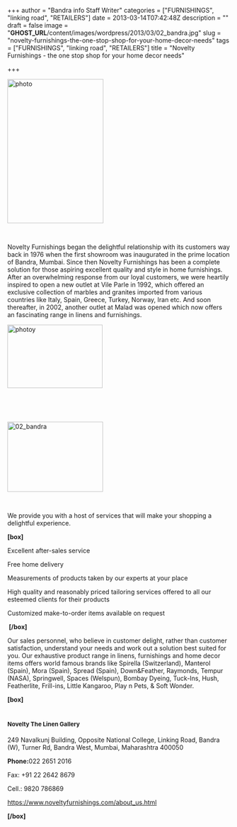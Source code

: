 +++
author = "Bandra info Staff Writer"
categories = ["FURNISHINGS", "linking road", "RETAILERS"]
date = 2013-03-14T07:42:48Z
description = ""
draft = false
image = "__GHOST_URL__/content/images/wordpress/2013/03/02_bandra.jpg"
slug = "novelty-furnishings-the-one-stop-shop-for-your-home-decor-needs"
tags = ["FURNISHINGS", "linking road", "RETAILERS"]
title = "Novelty Furnishings - the one stop shop for your home decor needs"

+++


<p><a href="https://i1.wp.com/bandra.info/wp-content/uploads/2013/03/photo.jpg?ssl=1"><img loading="lazy" class=" wp-image-71 alignright" alt="photo" src="https://i1.wp.com/bandra.info/wp-content/uploads/2013/03/photo.jpg?resize=217%2C325&#038;ssl=1" width="217" height="325" data-recalc-dims="1" /></a></p>
<p>&nbsp;</p>
<p>Novelty Furnishings began the delightful relationship with its customers way back in 1976 when the first showroom was inaugurated in the prime location of Bandra, Mumbai. Since then Novelty Furnishings has been a complete solution for those aspiring excellent quality and style in home furnishings. After an overwhelming response from our loyal customers, we were heartily inspired to open a new outlet at Vile Parle in 1992, which offered an exclusive collection of marbles and granites imported from various countries like Italy, Spain, Greece, Turkey, Norway, Iran etc. And soon thereafter, in 2002, another outlet at Malad was opened which now offers an fascinating range in linens and furnishings.</p>
<p><a href="https://i2.wp.com/bandra.info/wp-content/uploads/2013/03/photoy.jpg?ssl=1"><img loading="lazy" class=" wp-image-72 alignleft" alt="photoy" src="https://i2.wp.com/bandra.info/wp-content/uploads/2013/03/photoy.jpg?resize=215%2C143&#038;ssl=1" width="215" height="143" srcset="https://i2.wp.com/bandra.info/wp-content/uploads/2013/03/photoy.jpg?w=597&amp;ssl=1 597w, https://i2.wp.com/bandra.info/wp-content/uploads/2013/03/photoy.jpg?resize=300%2C199&amp;ssl=1 300w" sizes="(max-width: 215px) 100vw, 215px" data-recalc-dims="1" /></a></p>
<p>&nbsp;</p>
<p>&nbsp;</p>
<p><a href="https://i1.wp.com/bandra.info/wp-content/uploads/2013/03/02_bandra.jpg?ssl=1"><img loading="lazy" class=" wp-image-73 alignright" alt="02_bandra" src="https://i1.wp.com/bandra.info/wp-content/uploads/2013/03/02_bandra.jpg?resize=216%2C158&#038;ssl=1" width="216" height="158" srcset="https://i1.wp.com/bandra.info/wp-content/uploads/2013/03/02_bandra.jpg?w=600&amp;ssl=1 600w, https://i1.wp.com/bandra.info/wp-content/uploads/2013/03/02_bandra.jpg?resize=300%2C219&amp;ssl=1 300w" sizes="(max-width: 216px) 100vw, 216px" data-recalc-dims="1" /></a></p>
<p>&nbsp;</p>
<p>We provide you with a host of services that will make your shopping a delightful experience.</p>
<p><strong>[box]</strong></p>
<p>Excellent after-sales service</p>
<p>Free home delivery</p>
<p>Measurements of products taken by our experts at your place</p>
<p>High quality and reasonably priced tailoring services offered to all our esteemed clients for their products</p>
<p>Customized make-to-order items available on request</p>
<p><strong> [/box]</strong></p>
<p>Our sales personnel, who believe in customer delight, rather than customer satisfaction, understand your needs and work out a solution best suited for you. Our exhaustive product range in linens, furnishings and home decor items offers world famous brands like Spirella (Switzerland), Manterol (Spain), Mora (Spain), Spread (Spain), Down&amp;Feather, Raymonds, Tempur (NASA), Springwell, Spaces (Welspun), Bombay Dyeing, Tuck-Ins, Hush, Featherlite, Frill-ins, Little Kangaroo, Play n Pets, &amp; Soft Wonder.</p>
<p><strong>[box]</strong></p>
<h1><span style="font-size: 13px;">Novelty The Linen Gallery </span></h1>
<p>249 Navalkunj Building, Opposite National College, Linking Road, Bandra (W), Turner Rd, Bandra West, Mumbai, Maharashtra 400050</p>
<p><b>Phone:</b>022 2651 2016</p>
<p>Fax: +91 22 2642 8679</p>
<p>Cell.: 9820 786869</p>
<p><a href="https://www.noveltyfurnishings.com/about_us.html">https://www.noveltyfurnishings.com/about_us.html</a></p>
<p><strong>[/box]</strong></p>
<p>&nbsp;</p>




